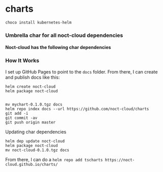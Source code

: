 # charts

`choco install kubernetes-helm`

### Umbrella char for all noct-cloud dependencies

#### Noct-cloud has the following char dependencies 



### How It Works

I set up GitHub Pages to point to the `docs` folder. From there, I can
create and publish docs like this:

```console
helm create noct-cloud
helm package noct-cloud  


mv mychart-0.1.0.tgz docs
helm repo index docs --url https://github.com/noct-cloud/charts
git add -i
git commit -av
git push origin master
```

Updating char dependencies 
```console
helm dep update noct-cloud
helm package noct-cloud  
mv noct-cloud-0.1.0.tgz docs
```

From there, I can do a `helm repo add tscharts
https://noct-cloud.github.io/charts/`